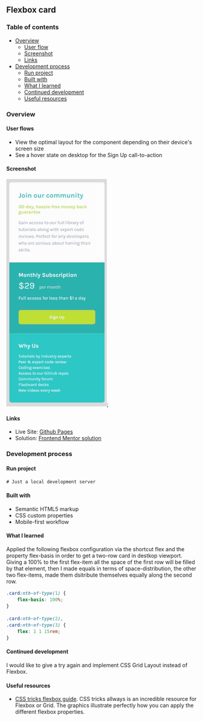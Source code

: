 ## Flexbox card

### Table of contents
- [Overview](#overview)
    - [User flow](#user-flow)
    - [Screenshot](#screenshot)
    - [Links](#links)
- [Development process](#development-process)
    - [Run project](#run-project)
    - [Built with](#built-with)
    - [What I learned](#what-i-learned)
    - [Continued development](#continued-development)
    - [Useful resources](#useful-resources)

### Overview

#### User flows
- View the optimal layout for the component depending on their device's screen size
- See a hover state on desktop for the Sign Up call-to-action

#### Screenshot
![Mobile preview](./designs/mobileView.JPG);

#### Links
- Live Site: [Github Pages](https://alexcumplido.github.io/frontend-mentor/card-component)
- Solution: [Frontend Mentor solution](https://www.frontendmentor.io/solutions/responsive-flexbox-without-media-HJ9NGJYf9)

### Development process

#### Run project
```
# Just a local development server
```

#### Built with
- Semantic HTML5 markup
- CSS custom properties
- Mobile-first workflow

#### What I learned

Applied the following flexbox configuration via the shortcut flex and the property flex-basis in order to get a two-row card in destkop viewport. Giving a 100% to the first flex-item all the space of the first row will be filled by that element, then I made equals in terms of space-distribution, the other two flex-items, made them dsitribute themselves equally along the second row.

```css
.card:nth-of-type(1) {
    flex-basis: 100%;
}

.card:nth-of-type(2),
.card:nth-of-type(3) {
    flex: 1 1 15rem;
}
```

#### Continued development

I would like to give a try again and implement CSS Grid Layout instead of Flexbox. 

#### Useful resources
- [CSS tricks flexbox guide](https://css-tricks.com/snippets/css/a-guide-to-flexbox/). CSS tricks allways is an incredible resource for Flexbox or Grid. The graphics illustrate perfectly how you can apply the different flexbox properties.


